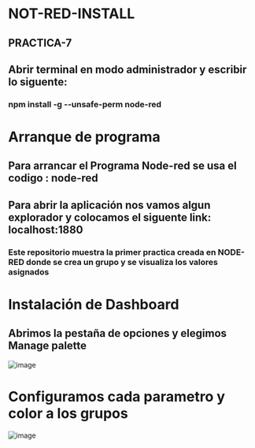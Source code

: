 # NOT-RED-INSTALL
## PRACTICA-7
## Abrir terminal en modo administrador y escribir lo siguente:
### npm install -g --unsafe-perm node-red
# Arranque de programa
## Para arrancar el Programa Node-red se usa el codigo : node-red
## Para abrir la aplicación nos vamos algun explorador y colocamos el siguente link: localhost:1880
### Este repositorio muestra la primer practica creada en NODE-RED donde se crea un grupo y se visualiza los valores asignados
# Instalación de Dashboard
## Abrimos la pestaña de opciones y elegimos Manage palette
![image](https://github.com/ErickRomeroRamos/practica-7-NOT-RED-INSTALL/assets/153964793/92349f4e-fa99-4ec7-b244-55a048065c39)

# Configuramos cada parametro y color a los grupos

![image](https://github.com/ErickRomeroRamos/practica-7-NOT-RED-INSTALL/assets/153964793/9e36bc4c-4164-4c90-b2e1-864d0315f52f)

